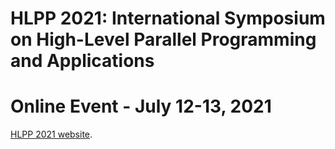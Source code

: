 # HLPP 2021: International Symposium on High-Level Parallel Programming and Applications
# Online Event - July 12-13, 2021

[HLPP 2021 website](https://www.cs.ubbcluj.ro/hlpp2021/).
